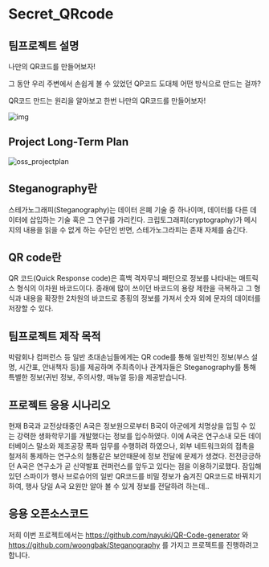 # Secret_QRcode

## 팀프로젝트 설명

나만의 QR코드를 만들어보자! 

그 동안 우리 주변에서 손쉽게 볼 수 있었던 QP코드 도대체 어떤 방식으로 만드는 걸까?

QR코드 만드는 원리을 알아보고 한번 나만의 QR코드를 만들어보자!

![img](https://user-images.githubusercontent.com/44853425/49075879-14e12a00-f27b-11e8-8476-a18990085a3c.png)

## Project Long-Term Plan


![oss_projectplan](https://user-images.githubusercontent.com/45195784/49156552-fb1a1280-f360-11e8-8e4b-2e0ce4ee9632.PNG)

## Steganography란

스테가노그래피(Steganography)는 데이터 은폐 기술 중 하나이며, 데이터를 다른 데이터에 삽입하는 기술 혹은 그 연구를 가리킨다. 
크립토그래피(cryptography)가 메시지의 내용을 읽을 수 없게 하는 수단인 반면, 스테가노그라피는 존재 자체를 숨긴다.

## QR code란

QR 코드(Quick Response code)은 흑백 격자무늬 패턴으로 정보를 나타내는 매트릭스 형식의 이차원 바코드이다. 종래에 많이 쓰이던 바코드의 용량 제한을 극복하고 그 형식과 내용을 확장한 2차원의 바코드로 종횡의 정보를 가져서 숫자 외에 문자의 데이터를 저장할 수 있다.

## 팀프로젝트 제작 목적

박람회나 컴퍼런스 등 일반 초대손님들에게는 QR code를 통해 일반적인 정보(부스 설명, 시간표, 안내책자 등)를 제공하며
주최측이나 관계자들은 Steganography를 통해 특별한 정보(귀빈 정보, 주의사항, 매뉴얼 등)을 제공받습니다.

## 프로젝트 응용 시나리오

현재 B국과 교전상태중인 A국은 정보원으로부터 B국이 아군에게 치명상을 입힐 수 있는 
강력한 생화학무기를 개발했다는 정보를 입수하였다.
이에 A국은 연구소내 모든 데이터베이스 말소와 제조공장 폭파 임무를 수행하려 하였으나,
외부 네트워크와의 접촉을 철저히 통제하는 연구소의 철통같은 보안때문에 정보 전달에 문제가 생겼다.
전전긍긍하던 A국은 연구소가 곧 신약발표 컨퍼런스를 앞두고 있다는 점을 이용하기로했다.
잠입해있던 스파이가 행사 브로슈어의 일반 QR코드를 비밀 정보가 숨겨진 QR코드로 바꿔치기하여, 행사 당일 A국 요원만 알아 볼 수 있게 정보를 전달하려 하는데..

## 응용 오픈소스코드

저희 이번 프로젝트에서는 https://github.com/nayuki/QR-Code-generator 와 https://github.com/woongbak/Steganography 를
가지고 프로젝트를 진행하려고 합니다.
